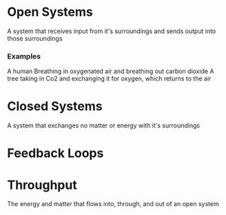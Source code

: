 # Open Systems 
A system that receives input from it's surroundings and sends output into those surroundings

### Examples
A human Breathing in oxygenated air and breathing out carbon dioxide
A tree taking in Co2 and exchanging it for oxygen, which returns to the air

# Closed Systems
A system that exchanges no matter or energy with it's surroundings

# Feedback Loops



# Throughput
The energy and matter that flows into, through, and out of an open system
